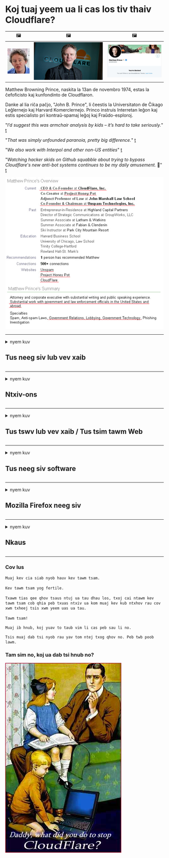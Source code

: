 # Koj tuaj yeem ua li cas los tiv thaiv Cloudflare?

| 🖼 | 🖼 | 🖼 |
| --- | --- | --- |
| ![](../image/matthew_prince_teen.jpg) | ![](../image/matthew_prince.jpg) | ![](../image/blockedbymatthewprince.jpg) |


Matthew Browning Prince, naskita la 13an de novembro 1974, estas la ĉefoficisto kaj kunfondinto de Cloudflaron.

Danke al lia riĉa paĉjo, "John B. Prince", li ĉeestis la Universitaton de Ĉikago Leĝlernejo kaj Harvard Komerclernejo.
Princo instruis Interretan leĝon kaj estis specialisto pri kontraŭ-spamaj leĝoj kaj Fraŭdo-esploroj.


"*I’d suggest this was armchair analysis by kids – it’s hard to take seriously.*" [t](https://www.theguardian.com/technology/2015/nov/19/cloudflare-accused-by-anonymous-helping-isis)

"*That was simply unfounded paranoia, pretty big difference.*"  [t](https://twitter.com/xxdesmus/status/992757936123359233)

"*We also work with Interpol and other non-US entities*" [t](https://twitter.com/eastdakota/status/1203028504184360960)

"*Watching hacker skids on Github squabble about trying to bypass Cloudflare's new anti-bot systems continues to be my daily amusement.* 🍿" [t](https://twitter.com/eastdakota/status/1273277839102656515)


![](../image/whoismp.jpg)

---


<details>
<summary>nyem kuv

## Tus neeg siv lub vev xaib
</summary>


- Yog tias lub vev xaib uas koj nyiam siv Cloudflare, qhia lawv kom tsis txhob siv Cloudflare.
  - Whining ntawm social media xws li Facebook, Reddit, Twitter lossis Mastodon ua rau tsis muaj qhov txawv. [Kev nqis tes yog nrov dua li hashtags.](https://twitter.com/phyzonloop/status/1274132092490862594)
  - Sim hu rau tus tswv lub vev xaib yog tias koj xav ua koj tus kheej muaj txiaj ntsig.

[Cloudflare hais tias](https://github.com/Eloston/ungoogled-chromium/issues/783):
```
Peb pom zoo kom koj ncav cuag cov thawj coj rau cov kev pabcuam tshwj xeeb lossis cov chaw uas koj khiav tawm hauv cov teebmeem thiab qhia koj qhov kev paub dhau los.
```

[Yog tias koj tsis thov nws, tus tswv lub vev xaib tsis paub qhov teeb meem no.](../PEOPLE.md)

![](../image/liberapay.jpg)

[Piv txwv zoo](https://counterpartytalk.org/t/turn-off-cloudflare-on-counterparty-co-plz/164/5).<br>
Koj tau tuaj me me xwb? [Tsa koj lub suab tam sim no.](https://github.com/maraoz/maraoz.github.io/issues/1) Piv txwv hauv qab no.

```
Koj tsuas yog pab rau kev tswj hwm kev lag luam thiab kev soj ntsuam huab hwm coj.
http://crimeflare.eu.org
```

```
Koj lub vev xaib yog nyob rau hauv kev ceev ntiag tug-tsim txom ntiag tug walled-vaj ntawm CloudFlare.
http://crimeflare.eu.org
```

- Siv qee lub sijhawm los nyeem lub vev xaib txoj cai ntiag tug.
  - yog tias lub vev xaib tom qab Cloudflare lossis lub vev xaib tau siv cov kev pabcuam txuas nrog Cloudflare.

Nws yuav tsum piav qhia qhov "Cloudflare" yog dab tsi, thiab thov kev tso cai los qhia koj cov ntaub ntawv nrog Cloudflare. Ua tsis tiav yuav ua rau kev ua txhaum kev ntseeg siab thiab lub vas sab hauv nqe lus nug yuav tsum raug zam.

[Qhov piv txwv txog txoj cai siv tau ntiag tug nyob ntawm no](https://archive.is/bDlTz) ("Subprocessors" > "Entity Name")

```
Kuv tau nyeem koj txoj cai ntiag tug thiab kuv nrhiav tsis tau lo lus Cloudflare.
Kuv tsis kam qhia cov ntaub ntawv nrog koj yog tias koj tseem pub kuv cov ntaub ntawv rau Cloudflare.
http://crimeflare.eu.org
```

Qhov no yog ib qho piv txwv ntawm cov cai ntiag tug uas tsis muaj lo lus Cloudflare.
[Liberland Jobs](https://archive.is/daKIr) [privacy policy](https://docsend.com/view/feiwyte):

![](../image/cfwontobey.jpg)

Cloudflare lawv muaj lawv txoj cai ntiag tug.
[Cloudflare hlub doxxing neeg.](https://www.reddit.com/r/GamerGhazi/comments/2s64fe/be_wary_reporting_to_cloudflare/)

Nov yog ua piv txwv zoo rau cov vev xaib daim ntawv sau npe.
AFAIK, xoom lub vev xaib ua qhov no. Koj puas yuav ntseeg lawv?

```
Los ntawm txhaj "Sau npe rau XYZ", koj pom zoo rau peb cov nqe lus ntawm kev pabcuam thiab kev lees paub tus kheej.
Koj kuj pom zoo qhia koj cov ntaub ntawv nrog Cloudflare thiab kuj pom zoo rau cloudflare cov lus qhia txog kev ceev ntiag tug.
Yog Cloudflare paim koj cov ntaub ntawv lossis yuav tsis cia koj txuas rau peb cov servers, nws tsis yog peb qhov txhaum. [*]

[ Sau npe ] [ Kuv tsis pom zoo ]
```
[*] [PEOPLE.md](../PEOPLE.md)


- Sim tsis txhob siv lawv cov kev pabcuam. Nco ntsoov koj tau raug saib los ntawm Cloudflare.
  - ["I'm in your TLS, sniffin' your passworz"](../image/iminurtls.jpg)

- Tshawb nrhiav rau lwm lub vas sab. Muaj lwm txoj hauv kev thiab muaj cib fim rau hauv internet!

- Hais koj cov phooj ywg siv Tor txhua hnub.
  - Kev tsis qhia npe yuav tsum yog tus qauv ntawm qhib internet!
  - [Nco ntsoov tias lub phiaj xwm Tor tsis nyiam qhov haujlwm no.](../HISTORY.md)

</details>

------

<details>
<summary>nyem kuv

## Ntxiv-ons
</summary>

- Yog tias koj lub browser yog Firefox, Tor Browser, lossis Ungoogled Chromium siv ib qho ntawm cov add-ons hauv qab no.
  - Yog tias koj xav ntxiv qhov tshiab ntxiv-rau nug txog nws ua ntej.


| Npe | Tus tsim tawm | Txhawb nqa | Thaiv tuaj yeem | Qhia tuaj yeem siv tau | Chrome |
| -------- | -------- | -------- | -------- | -------- | -------- |
| [Bloku Cloudflaron MITM-Atakon](../subfiles/about.bcma.md) | #Addon | [ ? ](http://crimeflare.eu.org/) | **Yog lawm**     | **Yog lawm**     |  **Yog lawm** |
| [Ĉu ligoj estas vundeblaj al MITM-atako?](../subfiles/about.ismm.md) | #Addon | [ ? ](http://crimeflare.eu.org/) | Tsis yog     | **Yog lawm**     |  **Yog lawm** |
| [Ĉu ĉi tiuj ligoj blokos Tor-uzanton?](../subfiles/about.isat.md) | #Addon | [ ? ](http://crimeflare.eu.org/) | Tsis yog     | **Yog lawm**     |  **Yog lawm** |
| [Block Cloudflare MITM Attack](https://trac.torproject.org/projects/tor/attachment/ticket/24351/block_cloudflare_mitm_attack-1.0.14.1-an%2Bfx.xpi)<br>[**DELETED BY TOR PROJECT**](../HISTORY.md) | nullius | [ ? ](tool/block_cloudflare_mitm_fx), [Link](http://crimeflare.eu.org/) | **Yog lawm**     | **Yog lawm**     |  Tsis yog |
| [TPRB](http://34ahehcli3epmhbu2wbl6kw6zdfl74iyc4vg3ja4xwhhst332z3knkyd.onion/) | Sw | [ ? ](http://34ahehcli3epmhbu2wbl6kw6zdfl74iyc4vg3ja4xwhhst332z3knkyd.onion/) | **Yog lawm**     | **Yog lawm**     |  Tsis yog |
| [Detect Cloudflare](https://addons.mozilla.org/en-US/firefox/addon/detect-cloudflare/) | Frank Otto | [ ? ](https://github.com/traktofon/cf-detect) | Tsis yog     | **Yog lawm**     |  Tsis yog |
| [True Sight](https://addons.mozilla.org/en-US/firefox/addon/detect-cloudflare-plus/) | claustromaniac | [ ? ](https://github.com/claustromaniac/detect-cloudflare-plus) | Tsis yog     | **Yog lawm**     |  Tsis yog |
| [Which Cloudflare datacenter am I visiting?](https://addons.mozilla.org/en-US/firefox/addon/cf-pop/) | 依云 | [ ? ](https://github.com/lilydjwg/cf-pop) | Tsis yog     | **Yog lawm**     |  Tsis yog |


- "Decentraleyes" tuaj yeem nres kev txuas rau "CDNJS (Cloudflare)".
  - Nws tiv thaiv ntau ntawm cov kev thov los ntawm ncav tes tes hauj lwm, thiab ua haujlwm hauv cov ntaub ntawv hauv zos kom cov vev xaib tsis txhob tawg.
  - Tus tsim tawm teb: "[very concerning indeed](https://github.com/Synzvato/decentraleyes/issues/236#issuecomment-352049501)", "[widespread usage severely centralizes the web](https://github.com/Synzvato/decentraleyes/issues/251#issuecomment-366752049)"

- [Koj tseem tuaj yeem tshem lossis tsis ntseeg Cloudflare daim ntawv pov thawj los ntawm koj Daim Ntawv Pov Thawj Ua Haujlwm (CA).](https://www.ssl.com/how-to/remove-root-certificate-firefox/)

</details>

------

<details>
<summary>nyem kuv

## Tus tswv lub vev xaib / Tus tsim tawm Web
</summary>


![](../image/word_cloudflarefree.jpg)

- Tsis txhob siv Cloudflare kev daws teeb meem, Lub Sij Hawm.
  - Koj tuaj yeem ua kom zoo tshaj qhov ntawd, puas yog? [Ntawm no yog yuav ua li cas tshem tawm Cloudflare kev tso npe, phiaj xwm, thawj, lossis nyiaj txiag.](https://support.cloudflare.com/hc/en-us/articles/200167776-Removing-subscriptions-plans-domains-or-accounts)

| 🖼 | 🖼 |
| --- | --- |
| ![](../image/htmlalertcloudflare.jpg) | ![](../image/htmlalertcloudflare2.jpg) |

- Xav tau cov neeg muas zaub ntau? Koj paub Yeej Pov Vwj thiab Yaj Kub ces yog lawm. Hint yog "txoj kab saum toj".
  - [Nyob zoo, koj tau sau "Peb coj koj tus kheej yam tsis muaj txiaj ntsig" tab sis kuv tau txais "Yuam Kev 403 Forbidden Anonymous Proxy Tsis Tso Cai".](https://it.slashdot.org/story/19/02/19/0033255/stop-saying-we-take-your-privacy-and-security-seriously) Vim li cas koj thaiv Tor lossis VPN? [Thiab yog vim li cas koj thaiv cov hlab ib ntus email?](http://523kpawzkarw3j6afz2elxfs4h3hfclomkcmbjs6kaimo4lokympi6yd.onion/)

![](../image/anonexist.jpg)

- Siv Cloudflare yuav ua rau kom muaj kev ntsaws. Cov qhua tuaj yeem tsis nkag mus rau koj lub vev xaib yog tias koj lub server poob qis lossis Cloudflare tau poob.
  - [Koj puas xav tias Cloudflare yeej tsis nqis dua?](https://www.ibtimes.com/cloudflare-down-not-working-sites-producing-504-gateway-timeout-errors-2618008) [Another](https://twitter.com/Jedduff/status/1097875615997399040) [sample](https://twitter.com/search?f=tweets&vertical=default&q=Cloudflare%20is%20having%20problems). [Need more](../PEOPLE.md)?

![](../image/cloudflareinternalerror.jpg)

- Siv Cloudflare los saib xyuas koj "API pabcuam", "software hloov tshiab server" lossis "RSS pub" yuav ua kev puas tsuaj rau koj cov neeg siv khoom. Ib tus neeg siv khoom hu koj thiab hais tias "Kuv tsis tuaj yeem siv koj tus lej API ntxiv lawm", thiab koj tsis paub dab tsi yog mus. Cloudflare tuaj yeem ntsiag to thaiv koj cov neeg siv khoom. Koj puas xav tias nws tsis ua li cas?
  - Muaj ntau tus neeg nyeem ntawv RSS thiab nyeem ntawv RSS nyeem online. Vim li cas koj thiaj li tshaj tawm RSS pub yog tias koj tsis pub neeg tuaj yeem sau npe?

![](../image/rssfeedovercf.jpg)

- Koj puas xav tau daim ntawv pov thawj HTTPS? Siv "Let's Encrypt" lossis cia li yuav nws los ntawm CA lub tuam txhab.

- Koj puas xav tau DNS server? Tsis tuaj yeem teeb tsa koj lub server? Yuav ua li cas txog lawv: [Hurricane Electric Free DNS](https://dns.he.net/), [Dyn.com](https://dyn.com/dns/), [1984 Hosting](https://www.1984hosting.com/), [Afraid.Org (Cov tswj hwm muab koj tus lej rho tawm yog tias koj siv TOR)](https://freedns.afraid.org/)

- Nrhiav kev pabcuam hosting? Pub dawb xwb? Yuav ua li cas txog lawv: [Onion Service](http://vww6ybal4bd7szmgncyruucpgfkqahzddi37ktceo3ah7ngmcopnpyyd.onion/en/security/network-security/tor/onionservices-best-practices), [Free Web Hosting Area](https://freewha.com/), [Autistici/Inventati Web Site Hosting](https://www.autinv5q6en4gpf4.onion/services/website), [Github Pages](https://pages.github.com/), [Surge](https://surge.sh/)
  - [Hloov rau Cloudflare](../subfiles/cloudflare-alternatives.md)

- Koj tab tom siv "cloudflare-ipfs.com"? [Koj puas paub Cloudflare IPFS tsis zoo?](../PEOPLE.md)

- Nruab Nruab Web Application Firewall xws li OWASP thiab Fail2Ban ntawm koj lub server thiab teeb tsa nws kom raug.
  - Thaiv Tor tsis yog ib qho kev daws teeb meem. Tsis txhob rau txim rau txhua tus rau cov neeg siv tsis zoo.

- Hloov pauv lossis thaiv "Cloudflare Warp" cov neeg siv los ntawm kev nkag mus rau koj lub vev xaib. Thiab muab cov laj thawj yog tias koj tuaj yeem ua tau.

> Daim npe IP: "[Cloudflare qhov IP tam sim no yog qhov](cloudflare_inc/)"

> A: Thaiv xwb

```
server {
...
deny 173.245.48.0/20;
deny 103.21.244.0/22;
deny 103.22.200.0/22;
deny 103.31.4.0/22;
deny 141.101.64.0/18;
deny 108.162.192.0/18;
deny 190.93.240.0/20;
deny 188.114.96.0/20;
deny 197.234.240.0/22;
deny 198.41.128.0/17;
deny 162.158.0.0/15;
deny 104.16.0.0/12;
deny 172.64.0.0/13;
deny 131.0.72.0/22;
deny 2400:cb00::/32;
deny 2606:4700::/32;
deny 2803:f800::/32;
deny 2405:b500::/32;
deny 2405:8100::/32;
deny 2a06:98c0::/29;
deny 2c0f:f248::/32;
...
}
```

> B: Xa mus rau nplooj ntawv ceeb toom

```
http {
...
geo $iscf {
default 0;
173.245.48.0/20 1;
103.21.244.0/22 1;
103.22.200.0/22 1;
103.31.4.0/22 1;
141.101.64.0/18 1;
108.162.192.0/18 1;
190.93.240.0/20 1;
188.114.96.0/20 1;
197.234.240.0/22 1;
198.41.128.0/17 1;
162.158.0.0/15 1;
104.16.0.0/12 1;
172.64.0.0/13 1;
131.0.72.0/22 1;
2400:cb00::/32 1;
2606:4700::/32 1;
2803:f800::/32 1;
2405:b500::/32 1;
2405:8100::/32 1;
2a06:98c0::/29 1;
2c0f:f248::/32 1;
}
...
}

server {
...
if ($iscf) {rewrite ^ https://example.com/cfwsorry.php;}
...
}

<?php
header('HTTP/1.1 406 Not Acceptable');
echo <<<CLOUDFLARED
Thank you for visiting ourwebsite.com!<br />
We are sorry, but we can't serve you because your connection is being intercepted by Cloudflare.<br />
Please read http://crimeflare.eu.org for more information.<br />
CLOUDFLARED;
die();
```

- Teeb tsa Tor Onion Service lossis I2P insite yog tias koj ntseeg txoj kev ywj pheej thiab zoo siab tos txais cov neeg siv tsis qhia npe.

- Nug kom tau tswv yim los ntawm lwm tus Clearnet / Tor dual lub vev xaib ua haujlwm thiab ua phooj ywg tsis paub!

</details>

------

<details>
<summary>nyem kuv

## Tus neeg siv software
</summary>


- Discord siv CloudFlare. Xaiv? Peb pom zoo [**Briar** (Android)](https://f-droid.org/en/packages/org.briarproject.briar.android/), [Ricochet (PC)](https://ricochet.im/), [Tox + Tor (Android/PC)](https://tox.chat/download.html)
  - Briar suav nrog Tor daemon yog li koj tsis tas yuav nruab Orbot.
  - Qwtch cov neeg tsim khoom, Qhib tsis pub twg paub, tau tshem qhov project stop_cloudflare los ntawm lawv cov kev pabcuam git yam tsis tau ceeb toom.

- Yog tias koj siv Debian GNU / Linux, lossis cov ntawv nyeem txhua yam, kos npe: [bug #831835](https://bugs.debian.org/cgi-bin/bugreport.cgi?bug=831835). Thiab yog tias koj tuaj yeem, pab txheeb xyuas qhov thaj, thiab pab tus kws saib xyuas kom muaj qhov txiav txim siab zoo seb nws yuav tsum lees txais.

- Nco ntsoov pom zoo muab cov browsers no.

| Npe | Tus tsim tawm | Txhawb nqa | Tswv yim |
| -------- | -------- | -------- | -------- |
| [Ungoogled-Chromium](https://ungoogled-software.github.io/ungoogled-chromium-binaries/) | Eloston | [ ? ](https://github.com/Eloston/ungoogled-chromium) | PC (Win, Mac, Linux)  _!Tor_ |
| [Bromite](https://www.bromite.org/fdroid) | Bromite | [ ? ](https://github.com/bromite/bromite/issues) | Android  _!Tor_ |
| [Tor Browser](https://www.torproject.org/download/) | Tor Project | [ ? ](https://support.torproject.org/) | PC (Win, Mac, Linux)  _Tor_|
| [Tor Browser Android](https://www.torproject.org/download/) | Tor Project | [ ? ](https://support.torproject.org/) | Android  _Tor_|
| [Onion Browser](https://itunes.apple.com/us/app/onion-browser/id519296448?mt=8) | Mike Tigas | [ ? ](https://github.com/OnionBrowser/OnionBrowser/issues) | Apple iOS  _Tor_|
| [GNU/Icecat](https://www.gnu.org/software/gnuzilla/) | GNU | [ ? ](https://www.gnu.org/software/gnuzilla/) | PC (Linux) |
| [IceCatMobile](https://f-droid.org/en/packages/org.gnu.icecat/) | GNU | [ ? ](https://lists.gnu.org/mailman/listinfo/bug-gnuzilla) | Android |
| [Iridium Browser](https://iridiumbrowser.de/about/) | Iridium | [ ? ](https://github.com/iridium-browser/iridium-browser/) | PC (Win, Mac, Linux, OpenBSD) |


Lwm lub software ntiag tug yog tsis zoo. Qhov no tsis tau txhais hais tias Tor browser yog "zoo meej".
Tsis muaj 100% kev nyab xeeb tsis 100% ntiag tug hauv is taws nem thiab thev naus laus zis.

- Tsis xav siv Tor? Koj tuaj yeem siv txhua qhov browser nrog Tor daemon.
  - [Nco ntsoov tias lub phiaj xwm Tor tsis nyiam qhov no.](https://support.torproject.org/tbb/tbb-9/) Siv Tor Browser yog tias koj muaj peev xwm ua tau li ntawd.
- [Siv Chromium nrog Tor li cas](../subfiles/chromium_tor.md)


Cia peb tham txog lwm qhov software tsis pub lwm tus paub.

- [Yog tias koj xav siv Firefox, xaiv "Firefox ESR".](https://www.mozilla.org/en-US/firefox/organizations/)
  - [Firefox - Spyware Watchdog](https://spyware.neocities.org/articles/firefox.html)
  - [Firefox tsis lees txais kev hais lus dawb, txwv tsis pub hais lus dawb](https://web.archive.org/web/20200423010026/https://reclaimthenet.org/firefox-rejects-free-speech-bans-free-speech-commenting-plugin-dissenter-from-its-extensions-gallery/)
  - ["100+ downvotes. Nws zoo li nug tuam txhab lag luam software los lo rau ... software yog cia li dhau hnub no."](https://old.reddit.com/r/firefox/comments/gutdiw/weve_got_work_to_do_the_mozilla_blog/fslbbb6/)
  - [Uh, vim li cas Firefox qhia kev txhawb nqa kuv txuas rau kuv qhov URL bar?](https://www.reddit.com/r/firefox/comments/jybx2w/uh_why_is_firefox_showing_me_sponsored_links_in/)
  - [Mozilla - Dabntxwnyoog Incarnate](https://digdeeper.neocities.org/ghost/mozilla.html)

- [Nco ntsoov, Mozilla tab tom siv Cloudflare kev pabcuam.](https://www.robtex.com/dns-lookup/www.mozilla.org) [Lawv tseem tab tom siv Cloudflare's DNS kev pabcuam ntawm lawv cov khoom.](https://www.theregister.co.uk/2018/03/21/mozilla_testing_dns_encryption/)

- [Mozilla lees yuav daim pib no.](https://bugzilla.mozilla.org/show_bug.cgi?id=1426618)

- [Firefox tsom xam tias yog qhov kev tso dag.](https://github.com/mozilla-mobile/focus-android/issues/1743) [Lawv tau cog lus tias nws yuav xaim lub telemetry tab sis lawv hloov nws.](https://github.com/mozilla-mobile/focus-android/issues/4210)

- [PaleMoon / Basilisk tus tsim tawm hlub Cloudflare.](https://github.com/mozilla-mobile/focus-android/issues/1743#issuecomment-345993097)
  - [Pale Moon's Archive Server hacked thiab kis malware rau 18 Lub Hlis](https://www.reddit.com/r/privacytoolsIO/comments/cc808y/pale_moons_archive_server_hacked_and_spread/)
  - Nws tseem ntxub Tor siv - "[Cia nws tawm tsam Tor. Kuv xav tias feem ntau cov chaw yuav tsum ua siab phem rau Tor xaiv qhov kev tsim txom siab tshaj plaws.](https://github.com/yacy/yacy_search_server/issues/314#issuecomment-565932097)"

- [Waterfox muaj teeb meem "xov tooj hauv tsev" heev](https://spyware.neocities.org/articles/waterfox.html)

- [Google Chrome yog spyware.](https://www.gnu.org/proprietary/malware-google.en.html)
  - [Google xa koj cov haujlwm.](https://spyware.neocities.org/articles/chrome.html)

- [SRWare Hlau ua ntau cov xov tooj hauv tsev txuas.](https://spyware.neocities.org/articles/iron.html) Nws kuj txuas rau google domains.

- [Siab tawv Browser whitelist Facebook / Twitter trackers.](https://www.bleepingcomputer.com/news/security/facebook-twitter-trackers-whitelisted-by-brave-browser/)
  - [Nov yog teeb meem ntau.](https://spyware.neocities.org/articles/brave.html)
  - [binance koom siab ID](https://twitter.com/cryptonator1337/status/1269594587716374528)

- [Microsoft Edge cia Facebook khiav Flash code hauv qab cov neeg siv lub nraub qaum.](https://www.zdnet.com/article/microsoft-edge-lets-facebook-run-flash-code-behind-users-backs/)

- [Vivaldi tsis hwm koj tus kheej.](https://spyware.neocities.org/articles/vivaldi.html)

- [Opera spyware qib: Tsis tshua muaj neeg siab](https://spyware.neocities.org/articles/opera.html)

- Apple iOS: [Koj yuav tsum tsis txhob siv cov iOS txhua, feem ntau vim tias nws yog malware.](https://www.gnu.org/proprietary/malware-apple.html)

Yog li peb pom zoo kom cov lus saum toj no nkaus xwb. Tsis muaj dab tsi ntxiv.

</details>

------

<details>
<summary>nyem kuv

## Mozilla Firefox neeg siv
</summary>


- "Firefox Nightly" yuav xa cov lus debug-theem mus rau Mozilla servers yam tsis muaj kev xaiv tawm.
  - [Mozilla servers ua haujlwm rau Cloudflare](https://www.digwebinterface.com/?hostnames=www.mozilla.org%0D%0Amozilla.cloudflare-dns.com&type=&ns=resolver&useresolver=8.8.4.4&nameservers=)

- Nws yog qhov ua tau txwv tsis pub Firefox txuas rau Mozilla servers.
  - [Mozilla's policy-templates qhia](https://github.com/mozilla/policy-templates/blob/master/README.md)
  - Nco ntsoov cov lus qhia ua kom yuam kev no yuav tsis ua haujlwm ntxiv rau tom ntej vim tias Mozilla nyiam sau lawv tus kheej.
  - Siv firewall thiab DNS lim los thaiv lawv kom meej.

"`/distribution/policies.json`"

>     "WebsiteFilter": {
> 		"Block": [
> 		"*://*.mozilla.com/*",
> 		"*://*.mozilla.net/*",
> 		"*://*.mozilla.org/*",
> 		"*://webcompat.com/*",
> 		"*://*.firefox.com/*",
> 		"*://*.thunderbird.net/*",
> 		"*://*.cloudflare.com/*"
> 		]
>     },


- ~~Tshaj tawm cov kab ntawm mozilla tus tracker, qhia lawv kom tsis txhob siv Cloudflare.~~ Muaj ib daim ntawv tshaj tawm kab ntawm bugzilla. Coob tus neeg tau tshaj tawm lawv qhov kev txhawj xeeb, txawm li cas los xij cov kab muag tau zais los ntawm tus thawj coj hauv 2018 xyoo.

- Koj tuaj yeem cuam tshuam DoH hauv Firefox.
  - [Hloov chaw pabcuam DNS ua ntej ntawm firefox](../subfiles/change-firefox-dns.md)

![](../image/firefoxdns.jpg)

- [Yog tias koj xav siv qhov tsis yog ISP DNS, xav txog kev siv OpenNIC Tier2 DNS kev pabcuam lossis lwm tus tsis-Cloudflare DNS kev pabcuam.](https://wiki.opennic.org/start)
![](../image/opennic.jpg)
  - Thaiv Cloudflare nrog DNS. [Crimeflare DNS](https://dns.crimeflare.eu.org/)

- Koj tuaj yeem siv Tor ua DNS daws teeb meem. [Yog tias koj tsis yog Tor tus kws tshaj lij, nug nqe lus nug ntawm no.](https://tor.stackexchange.com/)

> **Yuav ua li cas?**
> 1. Rub tawm Tor thiab nruab nws rau koj lub khoos phis tawm.
> 2. Ntxiv cov kab no rau "torrc" cov ntaub ntawv.
> DNSPort 127.0.0.1:53
> 3. Rov Pib Tor.
> 4. Teem koj lub computer DNS server rau "127.0.0.1".

</details>

------

<details>
<summary>nyem kuv

## Nkaus
</summary>


- Qhia lwm tus nyob ib ncig ntawm koj txog kev phom sij ntawm Cloudflare.

- [Pab txhim kho cov chaw cia khoom no.](http://crimeflare.eu.org).
  - Ob daim npe, qhov sib cav tawm tsam nws thiab cov ntsiab lus.

- [Cov ntaub ntawv thiab ua rau pej xeem muaj qhov twg tsis ncaj ncees lawm nrog Cloudflare (thiab cov tuam txhab zoo sib xws), nco ntsoov hais txog lub chaw ntim khoom no thaum koj ua](http://crimeflare.eu.org) :)

- Tau ntau tus neeg siv Tor los ntawm lub neej ntawd yog li lawv tuaj yeem muaj lub vev xaib los ntawm qhov pom ntawm qhov sib txawv ntawm lub ntiaj teb.

- Pib pab pawg, hauv kev sib raug zoo xov xwm thiab meatspace, mob siab rau kom tso lub ntiaj teb los ntawm Cloudflare.

- Thaum twg tsim nyog, txuas rau cov pab pawg no rau ntawm lub chaw cia khoom no - qhov no tuaj yeem yog qhov chaw rau kev koom tes ua haujlwm ua ke ua ib pab.

- [Pib lub voos xwm kab uas tuaj yeem muab cov ntsiab lus tsis yog tuam txhab kev xaiv rau Cloudflare.](../subfiles/cloudflare-alternatives.md)

- Qhia rau peb paub txog lwm txoj kev pab tau tsawg kawg yog muab ntau cov txheej txheem tiv thaiv tiv thaiv Cloudflare.

- Yog tias koj yog Cloudflare tus neeg siv khoom, teeb tsa koj tus kheej cov chaw ntiag tug, thiab tos kom lawv ua txhaum lawv.
  - [Tom qab ntawv nqa lawv nyob hauv qab tiv thaiv spam / tsis pub twg paub cov nqi.](https://twitter.com/thexpaw/status/1108424723233419264)

- Yog tias koj nyob hauv Tebchaws Meskas thiab lub vev xaib uas nug yog lub txhab nyiaj lossis tus account, sim coj cov kev cai lij choj nyob hauv Gramm ach Leach – Bliley Act, lossis Asmeskas nrog Txoj Cai Kev Rhuav Tsom thiab qhia rov qab rau peb tias koj tau txais kev deb npaum li cas Cov.

- Yog tias lub vev xaib yog tsoomfwv lub vev xaib, sim coj cov kev cai lij choj raws li txoj cai Kho 1 ntawm Tebchaws Asmeskas Cov Cai

- Yog tias koj yog pej xeem EU, tiv tauj lub vev xaib kom xa koj cov ntaub ntawv ntiag tug raws li General Cov Ntaub Ntawv Kev Tiv Thaiv. Yog tias lawv tsis kam muab koj cov ntaub ntawv rau koj, qhov ntawd yog kev ua txhaum txoj cai lij choj.

- Rau cov tuam txhab uas thov kom muaj kev pabcuam hauv lawv lub vev xaib sim qhia lawv li "kev tshaj tawm dag" rau cov neeg siv khoom tiv thaiv cov koom haum thiab BBB. Cloudflare cov vev xaib tau txais kev pab los ntawm Cloudflare servers.

- [ITU qhia hauv Teb Chaws Asmeskas hais tias Cloudflare tab tom pib loj txaus tias tsab cai lij choj tiv thaiv kev ua lag luam yuav raug txo qis rau lawv.](https://www.itu.int/en/ITU-T/Workshops-and-Seminars/20181218/Documents/Geoff_Huston_Presentation.pdf)

- Nws yog qhov tsis txaus siab tias GNU GPL version 4 tuaj yeem suav nrog cov ntaub ntawv tiv thaiv khaws cia cov cai tom qab cov kev pabcuam, uas yuav tsum tau siv rau txhua qhov GPLv4 thiab tom qab cov kev pabcuam uas tsawg kawg qhov cai tau nkag los ntawm cov khoom nruab nrab uas tsis cais cov neeg siv Tor.

</details>

------

### Cov lus

```
Muaj kev cia siab nyob hauv kev tawm tsam.

Kev tawm tsam yog fertile.

Txawm tias qee qhov tsaus ntuj ua tau dhau los, txoj cai ntawm kev tawm tsam cob qhia peb txuas ntxiv ua kom muaj kev kub ntxhov rau cov xwm txheej tsis xwm yeem uas ua tau.

Tawm tsam!
```

```
Muaj ib hnub, koj yuav to taub vim li cas peb sau li no.
```

```
Tsis muaj dab tsi nyob rau yav tom ntej txog qhov no. Peb twb poob lawm.
```

### Tam sim no, koj ua dab tsi hnub no?


![](../image/stopcf.jpg)
